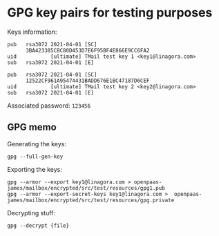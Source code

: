 # GPG key pairs for testing purposes

Keys information:

```
pub   rsa3072 2021-04-01 [SC]
      3BA423385C8C80D453D7E6F95BF4E866E9CC6FA2
uid           [ultimate] TMail test key 1 <key1@linagora.com>
sub   rsa3072 2021-04-01 [E]

pub   rsa3072 2021-04-01 [SC]
      12522CF961A95474431BADD676E1BC47187D6CEF
uid           [ultimate] TMail test key 2 <key2@linagora.com>
sub   rsa3072 2021-04-01 [E]
```

Associated password: `123456`

## GPG memo

Generating the keys:

```
gpg --full-gen-key
```

Exporting the keys:

```
gpg --armor --export key1@linagora.com > openpaas-james/mailbox/encrypted/src/test/resources/gpg1.pub 
gpg --armor --export-secret-keys key1@linagora.com >  openpaas-james/mailbox/encrypted/src/test/resources/gpg.private
```

Decrypting stuff:

```
gpg --decrypt {file}
```